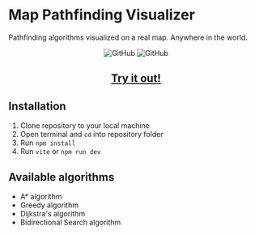 <h1>Map Pathfinding Visualizer</h1>
<p>Pathfinding algorithms visualized on a real map. Anywhere in the world.</p>

<p align="center">
  <img alt="GitHub" src="https://img.shields.io/github/license/honzaap/Pathfinding"/>
  <img alt="GitHub" src="https://img.shields.io/github/stars/honzaap/Pathfinding"/>
</p>

<h2 align="center">
    <a href="https://slashsaber.com">
        <b>Try it out!</b>
    </a>
</h2>



## Installation
1. Clone repository to your local machine
2. Open terminal and `cd` into repository folder
3. Run `npm install`
4. Run `vite` or `npm run dev`

## Available algorithms 
- A* algorithm
- Greedy algorithm
- Dijkstra's algorithm
- Bidirectional Search algorithm

